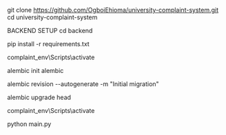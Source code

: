 git clone https://github.com/OgboiEhioma/university-complaint-system.git
cd university-complaint-system

BACKEND SETUP
cd backend

pip install -r requirements.txt

complaint_env\Scripts\activate

alembic init alembic

alembic revision --autogenerate -m "Initial migration"

alembic upgrade head

complaint_env\Scripts\activate

python main.py
